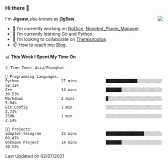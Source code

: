 ### Hi there 👋

<a href="#">
  <img align="right" src="https://github-readme-stats.vercel.app/api?username=j1g5awi&count_private=true&show_icons=true&title_color=80070B&text_color=B3B3B3&bg_color=212121&icon_color=80070B" />
</a>

I'm **Jigsaw**,also knows as **j1g5aw**.

- 🔭 I’m currently working on [NoDice](https://github.com/thereisnodice/nodice2), [Nonebot_Plugin_Manager](https://github.com/Jigsaw111/nonebot_plugin_manager).
- 🌱 I’m currently learning Go and Python.
- 👯 I’m looking to collaborate on [Thereisnodice](https://github.com/thereisnodice).
- 📫 How to reach me: [Blog](https://blog.maddestroyer.xyz/).

<!--START_SECTION:waka-->
📊 **This Week I Spent My Time On** 

```text
⌚︎ Time Zone: Asia/Shanghai

💬 Programming Languages: 
Python                   27 mins             ██████████████░░░░░░░░░░░   59.11% 
C++                      14 mins             ███████░░░░░░░░░░░░░░░░░░   30.53% 
Markdown                 2 mins              █░░░░░░░░░░░░░░░░░░░░░░░░   5.04% 
Git Config               1 min               ░░░░░░░░░░░░░░░░░░░░░░░░░   2.73% 
JSON                     1 min               ░░░░░░░░░░░░░░░░░░░░░░░░░   2.14%

🐱‍💻 Projects: 
adapter-telegram         32 mins             █████████████████░░░░░░░░   69.47% 
Unknown Project          14 mins             ███████░░░░░░░░░░░░░░░░░░   30.53%

```


 Last Updated on 02/07/2021
<!--END_SECTION:waka-->
